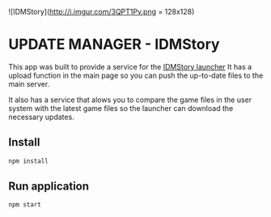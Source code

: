 ![IDMStory](http://i.imgur.com/3QPT1Pv.png = 128x128)
# UPDATE MANAGER - IDMStory

This app was built to provide a service for the [IDMStory launcher](https://github.com/selcip/maplestory-v62-launcher-electron)
It has a upload function in the main page so you can push the up-to-date files to the main server.

It also has a service that alows you to compare the game files in the user system with the latest game files so the launcher can download the necessary updates.

## Install

```sh
npm install
```

## Run application

```sh
npm start
